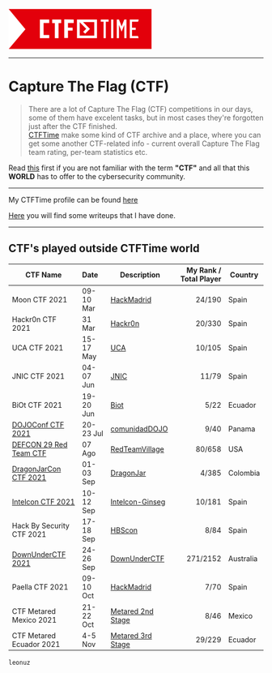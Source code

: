 ![CTFTime](img/logo.png)  

---

# Capture The Flag (CTF)  

>There are a lot of Capture The Flag (CTF) competitions in our days, some of them have excelent tasks, but in most cases they're forgotten just after the CTF finished.  
[CTFTime](https://ctftime.org/) make some kind of CTF archive and a place, where you can get some another CTF-related info - current overall Capture The Flag team rating, per-team statistics etc.  

Read [this](ctf.md) first if you are not familiar with the term **"CTF"** and all that this **WORLD** has to offer to the cybersecurity community.

---

My CTFTime profile can be found [here](https://ctftime.org/team/156755)  

[Here](writeups.md) you will find some writeups that I have done.

---

## CTF's played outside **CTFTime** world

| CTF Name | Date | Description | My Rank / Total Player | Country | 
| ------------ | :------------------- | ---------------------------------------- | -------: | ----- | 
| Moon CTF 2021 | 09-10 Mar | [HackMadrid](https://hackmadrid.org/flaghunters.html#) | 24/190 | Spain |
| Hackr0n CTF 2021 | 31 Mar | [Hackr0n](https://derechodelared.com/hackr0n-2021/) | 20/330 | Spain |
| UCA CTF 2021 | 15-17 May | [UCA](https://www.uca.es/evento/uca-cybersecurity-day/) | 10/105 | Spain |
| JNIC CTF 2021 | 04-07 Jun | [JNIC](https://2021.jnic.es/ctf) | 11/79 | Spain |
| BiOt CTF 2021 | 19-20 Jun | [Biot](https://biotciberseguridad.cf/actividades/) | 5/22 | Ecuador |
| [DOJOConf CTF 2021](img/dojoconf_2021.png) | 20-23 Jul | [comunidadDOJO](https://dojoconfpa.org/#taller) | 9/40 | Panama |
| [DEFCON 29 Red Team CTF](img/DEFCON29.png) | 07 Ago | [RedTeamVillage](https://redteamvillage.io/ctf) | 80/658 | USA |
| [DragonJarCon CTF 2021](img/Dragonjar2021.png) | 01-03 Sep | [DragonJar](https://www.dragonjarcon.org/) | 4/385 | Colombia |
| [Intelcon CTF 2021](img/intelcon2021.png) | 10-12 Sep | [Intelcon-Ginseg](https://intelcon.ginseg.com/2021/) | 10/181 | Spain |
| Hack By Security CTF 2021  | 17-18 Sep | [HBScon](https://ctf.hbscon.com/) | 8/84 | Spain |   
| [DownUnderCTF 2021](img/DownUnder2021.png) | 24-26 Sep | [DownUnderCTF](https://downunderctf.com/) | 271/2152 | Australia |
| Paella CTF 2021  | 09-10 Oct | [HackMadrid](https://worldparty.hackmadrid.org/index.html#ctf) | 7/70 | Spain |  
| CTF Metared Mexico 2021 | 21-22 Oct | [Metared 2nd Stage](https://eventos.metared.org/69242/section/32200/ctf-internacional-metared-2021-2nd-stage.html) | 8/46 | Mexico | 
| CTF Metared Ecuador 2021 | 4-5 Nov | [Metared 3rd Stage](https://eventos.metared.org/69244/detail/ctf-internacional-metared-2021-3rd-stage.html) | 29/229 | Ecuador |

`leonuz`
